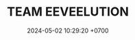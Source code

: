 ---
layout: teamCard
permalink: /team/:title.html
categories: LA2024JN N2 N3 N7 team CXF SEP LIP ROCT PLATA
liga: LIGA NARANJA
maincover: /assets/logos/EVL.png
puntosLJMAYO24:
date: 2024-05-02 10:29:20 +0700
title: TEAM EEVEELUTION
route: /liga-indigo
tag: johto042024
color: black
puntosLJ202404: 12
grupo: sur
background: '#F16C38'
cover: /assets/backCard.png
team: TEAM EEVEELUTION
ID: EVL
puntos: 0
pj: 0

#PARTIDO 2
j2: RONDA 2
maincover2: /assets/logos/DFS.png
p2: EVL
r2: 2
rr2: 0
pp2: EME
bg2: rock rock
pt2: 0
pj2: 0
#PARTIDO 3
j3: RONDA 3
p3: EVL
pp3: DES
bg3: rock rock
r3: 0
rr3: 0
pt3: 0
pj3: 0

#PARTIDO 7
j7: RONDA 7
maincover7: /assets/logos/KARASUNO.png
p7: EVL
pp7: HG
bg7: rock rock
r7: 1
rr7: 2
pt7: 0
pj7: 0

---